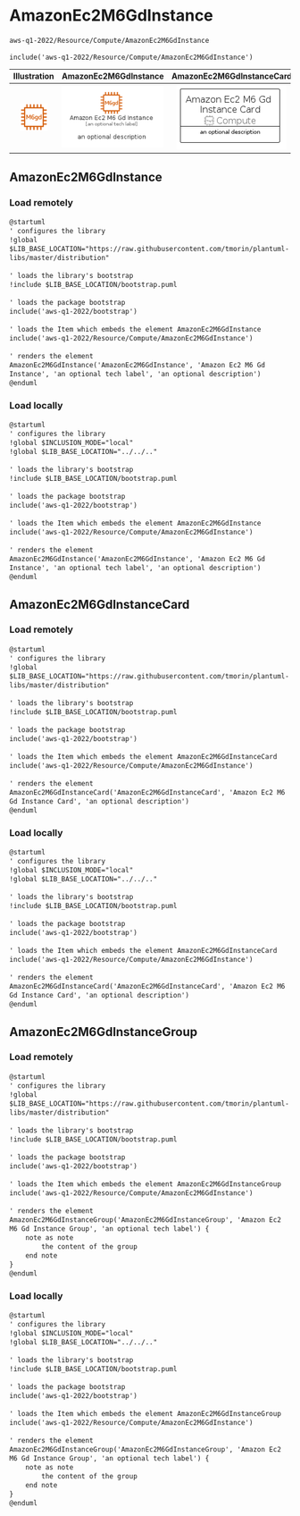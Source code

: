# AmazonEc2M6GdInstance


```text
aws-q1-2022/Resource/Compute/AmazonEc2M6GdInstance
```

```text
include('aws-q1-2022/Resource/Compute/AmazonEc2M6GdInstance')
```



| Illustration | AmazonEc2M6GdInstance | AmazonEc2M6GdInstanceCard | AmazonEc2M6GdInstanceGroup |
| :---: | :---: | :---: | :---: |
| ![illustration for Illustration](../../../aws-q1-2022/Resource/Compute/AmazonEc2M6GdInstance.png) | ![illustration for AmazonEc2M6GdInstance](../../../aws-q1-2022/Resource/Compute/AmazonEc2M6GdInstance.Local.png) | ![illustration for AmazonEc2M6GdInstanceCard](../../../aws-q1-2022/Resource/Compute/AmazonEc2M6GdInstanceCard.Local.png) | ![illustration for AmazonEc2M6GdInstanceGroup](../../../aws-q1-2022/Resource/Compute/AmazonEc2M6GdInstanceGroup.Local.png) |




## AmazonEc2M6GdInstance

### Load remotely
```plantuml
@startuml
' configures the library
!global $LIB_BASE_LOCATION="https://raw.githubusercontent.com/tmorin/plantuml-libs/master/distribution"

' loads the library's bootstrap
!include $LIB_BASE_LOCATION/bootstrap.puml

' loads the package bootstrap
include('aws-q1-2022/bootstrap')

' loads the Item which embeds the element AmazonEc2M6GdInstance
include('aws-q1-2022/Resource/Compute/AmazonEc2M6GdInstance')

' renders the element
AmazonEc2M6GdInstance('AmazonEc2M6GdInstance', 'Amazon Ec2 M6 Gd Instance', 'an optional tech label', 'an optional description')
@enduml
```

### Load locally
```plantuml
@startuml
' configures the library
!global $INCLUSION_MODE="local"
!global $LIB_BASE_LOCATION="../../.."

' loads the library's bootstrap
!include $LIB_BASE_LOCATION/bootstrap.puml

' loads the package bootstrap
include('aws-q1-2022/bootstrap')

' loads the Item which embeds the element AmazonEc2M6GdInstance
include('aws-q1-2022/Resource/Compute/AmazonEc2M6GdInstance')

' renders the element
AmazonEc2M6GdInstance('AmazonEc2M6GdInstance', 'Amazon Ec2 M6 Gd Instance', 'an optional tech label', 'an optional description')
@enduml
```

## AmazonEc2M6GdInstanceCard

### Load remotely
```plantuml
@startuml
' configures the library
!global $LIB_BASE_LOCATION="https://raw.githubusercontent.com/tmorin/plantuml-libs/master/distribution"

' loads the library's bootstrap
!include $LIB_BASE_LOCATION/bootstrap.puml

' loads the package bootstrap
include('aws-q1-2022/bootstrap')

' loads the Item which embeds the element AmazonEc2M6GdInstanceCard
include('aws-q1-2022/Resource/Compute/AmazonEc2M6GdInstance')

' renders the element
AmazonEc2M6GdInstanceCard('AmazonEc2M6GdInstanceCard', 'Amazon Ec2 M6 Gd Instance Card', 'an optional description')
@enduml
```

### Load locally
```plantuml
@startuml
' configures the library
!global $INCLUSION_MODE="local"
!global $LIB_BASE_LOCATION="../../.."

' loads the library's bootstrap
!include $LIB_BASE_LOCATION/bootstrap.puml

' loads the package bootstrap
include('aws-q1-2022/bootstrap')

' loads the Item which embeds the element AmazonEc2M6GdInstanceCard
include('aws-q1-2022/Resource/Compute/AmazonEc2M6GdInstance')

' renders the element
AmazonEc2M6GdInstanceCard('AmazonEc2M6GdInstanceCard', 'Amazon Ec2 M6 Gd Instance Card', 'an optional description')
@enduml
```

## AmazonEc2M6GdInstanceGroup

### Load remotely
```plantuml
@startuml
' configures the library
!global $LIB_BASE_LOCATION="https://raw.githubusercontent.com/tmorin/plantuml-libs/master/distribution"

' loads the library's bootstrap
!include $LIB_BASE_LOCATION/bootstrap.puml

' loads the package bootstrap
include('aws-q1-2022/bootstrap')

' loads the Item which embeds the element AmazonEc2M6GdInstanceGroup
include('aws-q1-2022/Resource/Compute/AmazonEc2M6GdInstance')

' renders the element
AmazonEc2M6GdInstanceGroup('AmazonEc2M6GdInstanceGroup', 'Amazon Ec2 M6 Gd Instance Group', 'an optional tech label') {
    note as note
        the content of the group
    end note
}
@enduml
```

### Load locally
```plantuml
@startuml
' configures the library
!global $INCLUSION_MODE="local"
!global $LIB_BASE_LOCATION="../../.."

' loads the library's bootstrap
!include $LIB_BASE_LOCATION/bootstrap.puml

' loads the package bootstrap
include('aws-q1-2022/bootstrap')

' loads the Item which embeds the element AmazonEc2M6GdInstanceGroup
include('aws-q1-2022/Resource/Compute/AmazonEc2M6GdInstance')

' renders the element
AmazonEc2M6GdInstanceGroup('AmazonEc2M6GdInstanceGroup', 'Amazon Ec2 M6 Gd Instance Group', 'an optional tech label') {
    note as note
        the content of the group
    end note
}
@enduml
```

